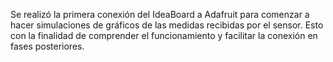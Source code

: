 Se realizó la primera conexión del IdeaBoard a Adafruit para comenzar a hacer simulaciones de gráficos de las medidas recibidas por el sensor. Esto con la finalidad de comprender el funcionamiento y facilitar la conexión en fases posteriores.
